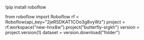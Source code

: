 !pip install roboflow

from roboflow import Roboflow
rf = Roboflow(api_key="2jeRSDKAT1COo3g8vyWz")
project = rf.workspace("new-hnx8w").project("butterfly-srgkh")
version = project.version(1)
dataset = version.download("folder")

